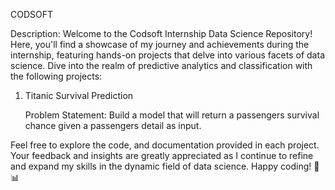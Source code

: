 CODSOFT

Description: Welcome to the Codsoft Internship Data Science Repository! Here, you'll find a showcase of my journey and achievements during the internship, featuring hands-on projects that delve into various facets of data science. Dive into the realm of predictive analytics and classification with the following projects:

1. Titanic Survival Prediction
   
   Problem Statement: Build a model that will return a passengers survival chance given a passengers detail as input.
    
Feel free to explore the code, and documentation provided in each project. Your feedback and insights are greatly appreciated as I continue to refine and expand my skills in the dynamic field of data science. Happy coding! 🚀📊
